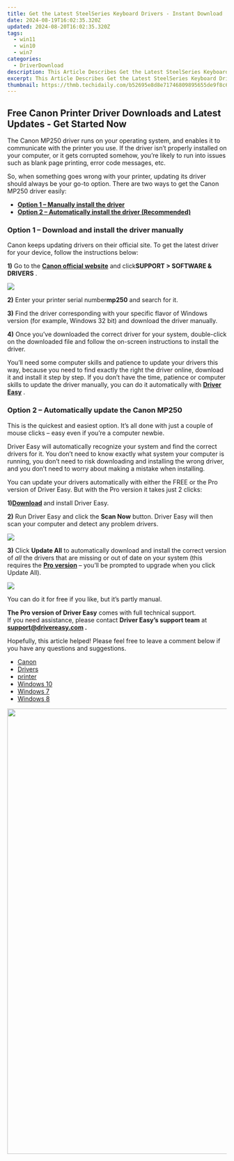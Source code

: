 ```yaml
---
title: Get the Latest SteelSeries Keyboard Drivers - Instant Download
date: 2024-08-19T16:02:35.320Z
updated: 2024-08-20T16:02:35.320Z
tags:
  - win11
  - win10
  - win7
categories:
  - DriverDownload
description: This Article Describes Get the Latest SteelSeries Keyboard Drivers - Instant Download
excerpt: This Article Describes Get the Latest SteelSeries Keyboard Drivers - Instant Download
thumbnail: https://thmb.techidaily.com/b52695e8d8e71746809895655de9f8c6acd7b0659cd0b84f4316b6b432fb112c.jpg
---
```


## Free Canon Printer Driver Downloads and Latest Updates - Get Started Now

The Canon MP250 driver runs on your operating system, and enables it to communicate with the printer you use. If the driver isn’t properly installed on your computer, or it gets corrupted somehow, you’re likely to run into issues such as blank page printing, error code messages, etc.

 So, when something goes wrong with your printer, updating its driver should always be your go-to option. There are two ways to get the Canon MP250 driver easily:

* **[Option 1 – Manually install the driver](https://tools.techidaily.com/drivereasy/download/)**
* **[Option 2 – Automatically install the driver (Recommended)](https://www.drivereasy.com/knowledge/canon-mp250-driver-download-for-windows-10-8-7/#b)**

### **Option 1 – Download and install the driver manually**

 Canon keeps updating drivers on their official site. To get the latest driver for your device, follow the instructions below:

**1)** Go to the **[Canon official website](https://www.canon-europe.com/support/)**  and click**SUPPORT > SOFTWARE & DRIVERS** .

![](https://images.drivereasy.com/wp-content/uploads/2020/08/b200-error-code-canon-driver-1.jpg)

**2)**  Enter your printer serial number**mp250** and search for it.

**3)** Find the driver corresponding with your specific flavor of Windows version (for example, Windows 32 bit) and download the driver manually.

**4)**  Once you’ve downloaded the correct driver for your system, double-click on the downloaded file and follow the on-screen instructions to install the driver.

 You’ll need some computer skills and patience to update your drivers this way, because you need to find exactly the right the driver online, download it and install it step by step. If you don’t have the time, patience or computer skills to update the driver manually, you can do it automatically with **[Driver Easy](https://tools.techidaily.com/drivereasy/download/)**  .

### **Option 2 – Automatically update** the Canon MP250

 This is the quickest and easiest option. It’s all done with just a couple of mouse clicks – easy even if you’re a computer newbie.

 Driver Easy will automatically recognize your system and find the correct drivers for it. You don’t need to know exactly what system your computer is running, you don’t need to risk downloading and installing the wrong driver, and you don’t need to worry about making a mistake when installing.

 You can update your drivers automatically with either the FREE or the Pro version of Driver Easy. But with the Pro version it takes just 2 clicks:

 **1)[Download](https://tools.techidaily.com/drivereasy/download/) [](https://tools.techidaily.com/drivereasy/download/)**  and install Driver Easy.

**2)** Run Driver Easy and click the **Scan Now** button. Driver Easy will then scan your computer and detect any problem drivers.

![](https://images.drivereasy.com/wp-content/uploads/2019/11/2019-11-27_18-06-57.jpg)

**3)**  Click **Update All** to automatically download and install the correct version of _all_ the drivers that are missing or out of date on your system (this requires the **[Pro version](https://tools.techidaily.com/drivereasy/download/)** [](https://tools.techidaily.com/drivereasy/download/) – you’ll be prompted to upgrade when you click Update All).

![](https://images.drivereasy.com/wp-content/uploads/2019/11/2019-11-27_18-07-09.jpg)

 You can do it for free if you like, but it’s partly manual.

**The Pro version of Driver Easy** comes with full technical support.  
 If you need assistance, please contact **Driver Easy’s support team** at **[support@drivereasy.com](https://tools.techidaily.com/drivereasy/download/) .**

 Hopefully, this article helped! Please feel free to leave a comment below if you have any questions and suggestions.

* [Canon](https://tools.techidaily.com/drivereasy/download/)
* [Drivers](https://tools.techidaily.com/drivereasy/download/)
* [printer](https://tools.techidaily.com/drivereasy/download/)
* [Windows 10](https://tools.techidaily.com/drivereasy/download/)
* [Windows 7](https://tools.techidaily.com/drivereasy/download/)
* [Windows 8](https://tools.techidaily.com/drivereasy/download/)

<ins class="adsbygoogle"
     style="display:block"
     data-ad-format="autorelaxed"
     data-ad-client="ca-pub-7571918770474297"
     data-ad-slot="1223367746"></ins>



<ins class="adsbygoogle"
     style="display:block"
     data-ad-client="ca-pub-7571918770474297"
     data-ad-slot="8358498916"
     data-ad-format="auto"
     data-full-width-responsive="true"></ins>



<!-- affiliate ads begin -->
<a href="https://ephamedtechinc.pxf.io/c/5597632/2095385/26400" target="_top" id="2095385"><img src="//a.impactradius-go.com/display-ad/26400-2095385" border="0" alt="" width="1024" height="1024"/></a><img height="0" width="0" src="https://imp.pxf.io/i/5597632/2095385/26400" style="position:absolute;visibility:hidden;" border="0" />
<!-- affiliate ads end -->
